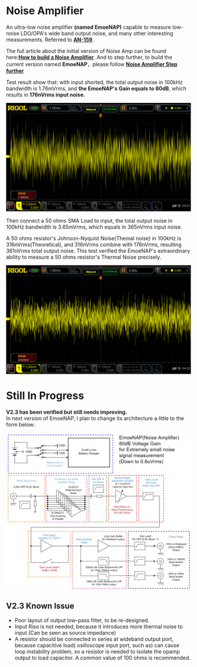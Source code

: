 # Noise Amplifier

An ultra-low noise amplifier **(named EmoeNAP)** capable to measure low-noise LDO/OPA's wide band output noise, and many other interesting measurements. Referred to **[AN-159](https://www.analog.com/en/app-notes/an-159.html)**.

The full article about the initial version of Noise Amp can be found here:**[How to build a Noise Amplifier](https://www.emoe.xyz/noise-amplifier-building-instruction/)**. And to step further, to build the current version named **EmoeNAP**，please follow **[Noise Amplifier Step further](https://www.emoe.xyz/noise-amplifier-step-further/)**

Test result show that: with input shorted, the total output noise in 100kHz bandwidth is 1.76mVrms, and **the EmoeNAP's Gain equals to 80dB**, which results in **176nVrms input noise.**

![input_shorted_noise](Test/Test_Waveforms/input_shorted_100k_noise.png)

Then connect a 50 ohms SMA Load to input, the total output noise in 100kHz bandwidth is 3.65mVrms, which equals in 365nVrms input noise.

A 50 ohms resistor's Johnson-Nyquist Noise(Themal noise) in 100kHz is 316nVrms(Theoretical), and 316nVrms combine with 176nVrms, resulting 361nVrms total output noise. This test verified the EmoeNAP's extraordinary ability to measure a 50 ohms resistor's Thermal Noise precisely.

![input_50ohms_noise](Test/Test_Waveforms/input_50ohms_100k_noise.png)



# Still In Progress

**V2.3 has been verified but still needs improving.**    
In next version of EmoeNAP, I plan to change its architecture a little to the form below:

![EmoeNAP_Arch](img/EmoeNAP.jpg)

## V2.3 Known Issue

- Poor layout of output low-pass filter, to be re-designed.  
- Input Riso is not needed, because it introduces more thermal noise to input.(Can be seen as source impedance)  
- A resistor should be connected in series at wideband output port, because capacitive load( osilloscope input port, such as) can cause loop instability problem, so a resistor is needed to isolate the opamp output to load capacitor. A common value of 100 ohms is recommended.





